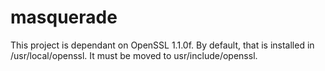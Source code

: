 # masquerade

This project is dependant on OpenSSL 1.1.0f. By default, that is installed in /usr/local/openssl. It must be moved to usr/include/openssl.
